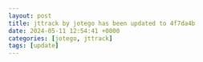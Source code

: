 ```yaml
---
layout: post
title: jttrack by jotego has been updated to 4f7da4b
date: 2024-05-11 12:54:41 +0000
categories: [jotego, jttrack]
tags: [update]
---
```


